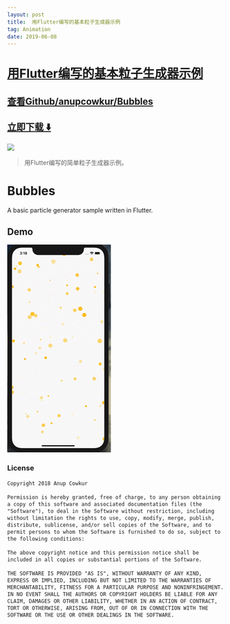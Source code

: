 ```yaml
---
layout: post
title:  用Flutter编写的基本粒子生成器示例
tag: Animation
date: 2019-06-08
---
```


# [用Flutter编写的基本粒子生成器示例 ](http://github.com/anupcowkur/Bubbles) 



## [查看Github/anupcowkur/Bubbles](http://github.com/anupcowkur/Bubbles)
## [立即下载 ️⬇️ ](https://codeload.github.com/anupcowkur/Bubbles/zip/master) 


 
![](https://flutterawesome.com/content/images/2018/12/Bubble2s.gif)
 
>
> 用Flutter编写的简单粒子生成器示例。
>

 
# Bubbles

A basic particle generator sample written in Flutter. 

## Demo
![Bubbles Gif](https://raw.githubusercontent.com/anupcowkur/Bubbles/master/bubbles.gif)

### License
````
Copyright 2018 Anup Cowkur

Permission is hereby granted, free of charge, to any person obtaining a copy of this software and associated documentation files (the "Software"), to deal in the Software without restriction, including without limitation the rights to use, copy, modify, merge, publish, distribute, sublicense, and/or sell copies of the Software, and to permit persons to whom the Software is furnished to do so, subject to the following conditions:

The above copyright notice and this permission notice shall be included in all copies or substantial portions of the Software.

THE SOFTWARE IS PROVIDED "AS IS", WITHOUT WARRANTY OF ANY KIND, EXPRESS OR IMPLIED, INCLUDING BUT NOT LIMITED TO THE WARRANTIES OF MERCHANTABILITY, FITNESS FOR A PARTICULAR PURPOSE AND NONINFRINGEMENT. IN NO EVENT SHALL THE AUTHORS OR COPYRIGHT HOLDERS BE LIABLE FOR ANY CLAIM, DAMAGES OR OTHER LIABILITY, WHETHER IN AN ACTION OF CONTRACT, TORT OR OTHERWISE, ARISING FROM, OUT OF OR IN CONNECTION WITH THE SOFTWARE OR THE USE OR OTHER DEALINGS IN THE SOFTWARE.
````
